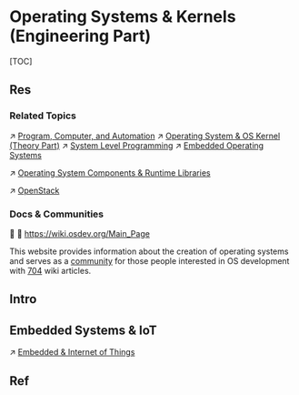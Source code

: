 # Operating Systems & Kernels (Engineering Part)

[TOC]



## Res
### Related Topics
↗ [Program, Computer, and Automation](../../🗺%20CS%20Overview/Program,%20Computer,%20and%20Automation.md)
↗ [Operating System & OS Kernel (Theory Part)](../../../🧬%20Computer%20System/Operating%20System%20&%20OS%20Kernel%20(Theory%20Part)/Operating%20System%20&%20OS%20Kernel%20(Theory%20Part).md)
↗ [System Level Programming](📟%20System%20Level%20Programming/System%20Level%20Programming.md)
↗ [Embedded Operating Systems](../../../../Embedded%20&%20Internet%20of%20Things/🚟%20Embedded%20Computer%20Systems/Embedded%20Operating%20Systems/Embedded%20Operating%20Systems.md)

↗ [Operating System Components & Runtime Libraries](../🧬%20Computer%20System/Operating%20System%20&%20OS%20Kernel%20(Theory%20Part)/😴%20Operating%20System%20Components%20&%20Runtime%20Libraries/Operating%20System%20Components%20&%20Runtime%20Libraries.md)

↗ [OpenStack](../../../../Software%20Engineering/☁️%20Cloud%20Computing%20&%20Cloud%20Native/Cloud%20Operating%20System%20&%20Platform%20(System%20Level%20Engineering)/🔞%20OpenStack/OpenStack.md)


### Docs & Communities
👥 📂 https://wiki.osdev.org/Main_Page

This website provides information about the creation of operating systems and serves as a [community](http://forum.osdev.org/) for those people interested in OS development with [704](https://wiki.osdev.org/Special:Statistics "Special:Statistics") wiki articles.



## Intro



## Embedded Systems & IoT
↗ [Embedded & Internet of Things](../../../../Embedded%20&%20Internet%20of%20Things/Embedded%20&%20Internet%20of%20Things.md)



## Ref